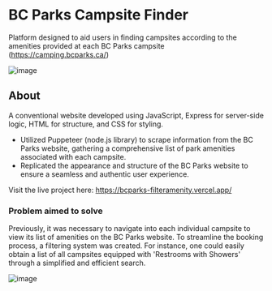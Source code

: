 # BC Parks Campsite Finder
Platform designed to aid users in finding campsites according to the amenities provided at each BC Parks campsite (https://camping.bcparks.ca/)

![image](https://github.com/elaine-lai/bcParks_amenityFilter/assets/90720708/f4f172a1-e285-4219-b8d2-e1c863de0913)


## About
A conventional website developed using JavaScript, Express for server-side logic, HTML for structure, and CSS for styling.

- Utilized Puppeteer (node.js library) to scrape information from the BC Parks website, gathering a comprehensive list of park amenities associated with each campsite.
- Replicated the appearance and structure of the BC Parks website to ensure a seamless and authentic user experience.

Visit the live project here: https://bcparks-filteramenity.vercel.app/

### Problem aimed to solve
Previously, it was necessary to navigate into each individual campsite to view its list of amenities on the BC Parks website. To streamline the booking process, a filtering system was created. For instance, one could easily obtain a list of all campsites equipped with 'Restrooms with Showers' through a simplified and efficient search.

![image](https://github.com/elaine-lai/bcParks_amenityFilter/assets/90720708/9b4bbdc3-4291-46ef-987c-15b2e5598a18)


